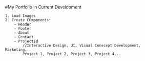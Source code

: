 #My Portfolio in Current Development

    1. Load Images
    2. Create COmponents:
        - Header
        - Footer
        - About
        - Contact
        - ProjectId
            //Interactive Design, UI, Visual Conecept Development, Marketing. 
            Project 1, Project 2, Project 3, Project 4...
           
